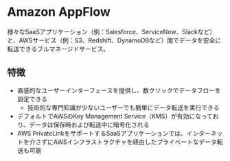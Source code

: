 # Amazon AppFlow
様々なSaaSアプリケーション（例：Salesforce、ServiceNow、Slackなど）と、AWSサービス（例：S3、Redshift、DynamoDBなど）間でデータを安全に転送できるフルマネージドサービス。

## 特徴
* 直感的なユーザーインターフェースを提供し、数クリックでデータフローを設定できる
  * 技術的な専門知識が少ないユーザーでも簡単にデータ転送を実行できる
* デフォルトでAWSのKey Management Service（KMS）が有効になっており、データは保存時および転送中に暗号化される
* AWS PrivateLinkをサポートするSaaSアプリケーションでは、インターネットを介さずにAWSインフラストラクチャを経由したプライベートなデータ転送も可能


